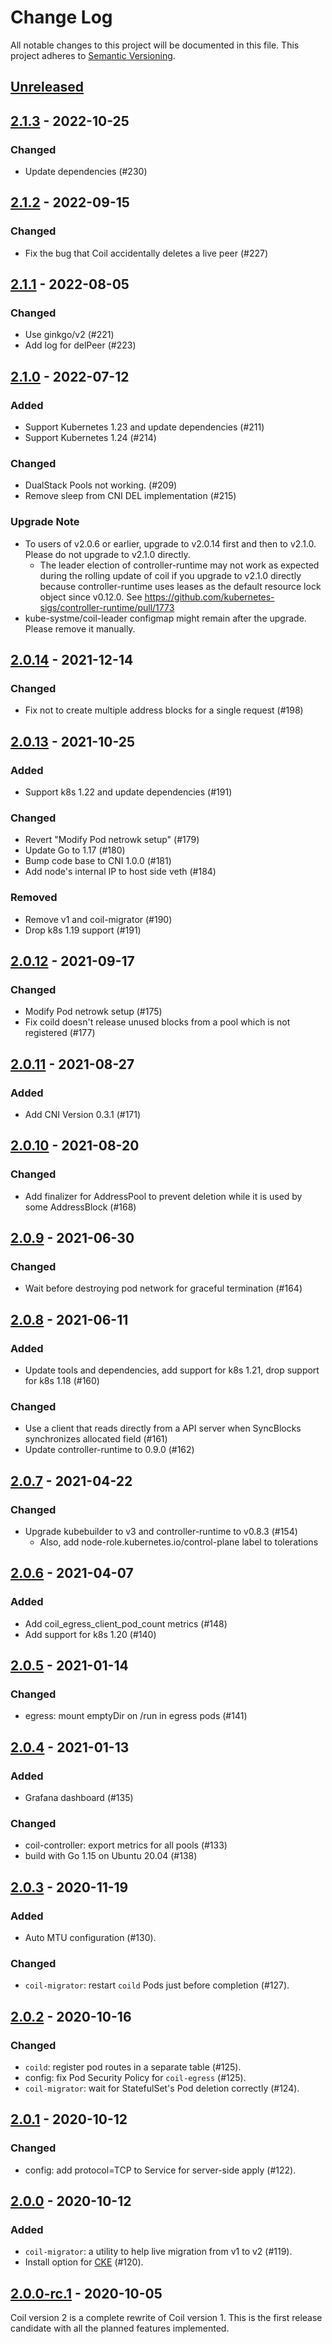 # Change Log

All notable changes to this project will be documented in this file.
This project adheres to [Semantic Versioning](http://semver.org/).

## [Unreleased]

## [2.1.3] - 2022-10-25

### Changed

- Update dependencies (#230)

## [2.1.2] - 2022-09-15

### Changed

- Fix the bug that Coil accidentally deletes a live peer (#227)

## [2.1.1] - 2022-08-05

### Changed

- Use ginkgo/v2 (#221)
- Add log for delPeer (#223)


## [2.1.0] - 2022-07-12

### Added

- Support Kubernetes 1.23 and update dependencies (#211)
- Support Kubernetes 1.24 (#214)

### Changed

- DualStack Pools not working. (#209)
- Remove sleep from CNI DEL implementation (#215)

### Upgrade Note

- To users of v2.0.6 or earlier, upgrade to v2.0.14 first and then to v2.1.0. Please do not upgrade to v2.1.0 directly.
  - The leader election of controller-runtime may not work as expected during the rolling update of coil if you upgrade to v2.1.0 directly because controller-runtime uses leases as the default resource lock object since v0.12.0. See https://github.com/kubernetes-sigs/controller-runtime/pull/1773
- kube-systme/coil-leader configmap might remain after the upgrade. Please remove it manually.

## [2.0.14] - 2021-12-14

### Changed

- Fix not to create multiple address blocks for a single request (#198)

## [2.0.13] - 2021-10-25

### Added

- Support k8s 1.22 and update dependencies (#191)

### Changed

- Revert "Modify Pod netrowk setup" (#179)
- Update Go to 1.17 (#180)
- Bump code base to CNI 1.0.0 (#181)
- Add node's internal IP to host side veth (#184)

### Removed

- Remove v1 and coil-migrator (#190)
- Drop k8s 1.19 support (#191)

## [2.0.12] - 2021-09-17

### Changed

- Modify Pod netrowk setup (#175)
- Fix coild doesn't release unused blocks from a pool which is not registered (#177)

## [2.0.11] - 2021-08-27

### Added

- Add CNI Version 0.3.1 (#171)

## [2.0.10] - 2021-08-20

### Changed

- Add finalizer for AddressPool to prevent deletion while it is used by some AddressBlock (#168)

## [2.0.9] - 2021-06-30

### Changed

- Wait before destroying pod network for graceful termination (#164)

## [2.0.8] - 2021-06-11

### Added

- Update tools and dependencies, add support for k8s 1.21, drop support for k8s 1.18 (#160)

### Changed

- Use a client that reads directly from a API server when SyncBlocks synchronizes allocated field (#161)
- Update controller-runtime to 0.9.0 (#162)

## [2.0.7] - 2021-04-22

### Changed

- Upgrade kubebuilder to v3 and controller-runtime to v0.8.3 (#154)
  - Also, add node-role.kubernetes.io/control-plane label to tolerations

## [2.0.6] - 2021-04-07

### Added

- Add coil_egress_client_pod_count metrics (#148)
- Add support for k8s 1.20 (#140)

## [2.0.5] - 2021-01-14

### Changed

- egress: mount emptyDir on /run in egress pods (#141)

## [2.0.4] - 2021-01-13

### Added

- Grafana dashboard (#135)

### Changed

- coil-controller: export metrics for all pools (#133)
- build with Go 1.15 on Ubuntu 20.04 (#138)

## [2.0.3] - 2020-11-19

### Added

- Auto MTU configuration (#130).

### Changed

- `coil-migrator`: restart `coild` Pods just before completion (#127).

## [2.0.2] - 2020-10-16

### Changed

- `coild`: register pod routes in a separate table (#125).
- config: fix Pod Security Policy for `coil-egress` (#125).
- `coil-migrator`: wait for StatefulSet's Pod deletion correctly (#124).

## [2.0.1] - 2020-10-12

### Changed

- config: add protocol=TCP to Service for server-side apply (#122).

## [2.0.0] - 2020-10-12

### Added

- `coil-migrator`: a utility to help live migration from v1 to v2 (#119).
- Install option for [CKE](https://github.com/cybozu-go/cke) (#120).

## [2.0.0-rc.1] - 2020-10-05

Coil version 2 is a complete rewrite of Coil version 1.
This is the first release candidate with all the planned features implemented.

[Unreleased]: https://github.com/cybozu-go/coil/compare/v2.1.3...HEAD
[2.1.3]: https://github.com/cybozu-go/coil/compare/v2.1.2...v2.1.3
[2.1.2]: https://github.com/cybozu-go/coil/compare/v2.1.1...v2.1.2
[2.1.1]: https://github.com/cybozu-go/coil/compare/v2.1.0...v2.1.1
[2.1.0]: https://github.com/cybozu-go/coil/compare/v2.0.14...v2.1.0
[2.0.14]: https://github.com/cybozu-go/coil/compare/v2.0.13...v2.0.14
[2.0.13]: https://github.com/cybozu-go/coil/compare/v2.0.12...v2.0.13
[2.0.12]: https://github.com/cybozu-go/coil/compare/v2.0.11...v2.0.12
[2.0.11]: https://github.com/cybozu-go/coil/compare/v2.0.10...v2.0.11
[2.0.10]: https://github.com/cybozu-go/coil/compare/v2.0.9...v2.0.10
[2.0.9]: https://github.com/cybozu-go/coil/compare/v2.0.8...v2.0.9
[2.0.8]: https://github.com/cybozu-go/coil/compare/v2.0.7...v2.0.8
[2.0.7]: https://github.com/cybozu-go/coil/compare/v2.0.6...v2.0.7
[2.0.6]: https://github.com/cybozu-go/coil/compare/v2.0.5...v2.0.6
[2.0.5]: https://github.com/cybozu-go/coil/compare/v2.0.4...v2.0.5
[2.0.4]: https://github.com/cybozu-go/coil/compare/v2.0.3...v2.0.4
[2.0.3]: https://github.com/cybozu-go/coil/compare/v2.0.2...v2.0.3
[2.0.2]: https://github.com/cybozu-go/coil/compare/v2.0.1...v2.0.2
[2.0.1]: https://github.com/cybozu-go/coil/compare/v2.0.0...v2.0.1
[2.0.0]: https://github.com/cybozu-go/coil/compare/v2.0.0-rc.1...v2.0.0
[2.0.0-rc.1]: https://github.com/cybozu-go/coil/compare/v1.1.9...v2.0.0-rc.1
